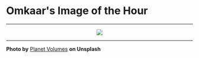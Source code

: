 # Omkaar's Image of the Hour

---

<div align="center">

<a href="https://unsplash.com/photos/ai-is-the-greatest-source-of-empowerment-ARvq07DvRi8">
  <img src="https://images.unsplash.com/photo-1753907537868-ef974bb78408?crop=entropy&cs=tinysrgb&fit=max&fm=jpg&ixid=M3w3NjA2Nzh8MHwxfHJhbmRvbXx8fHx8fHx8fDE3NTUxNTg0MDB8&ixlib=rb-4.1.0&q=80&w=1080" style="max-width:100%; height:auto;">
</a>



</div>

---

**Photo by** [Planet Volumes](https://unsplash.com/@planetvolumes) **on Unsplash**

